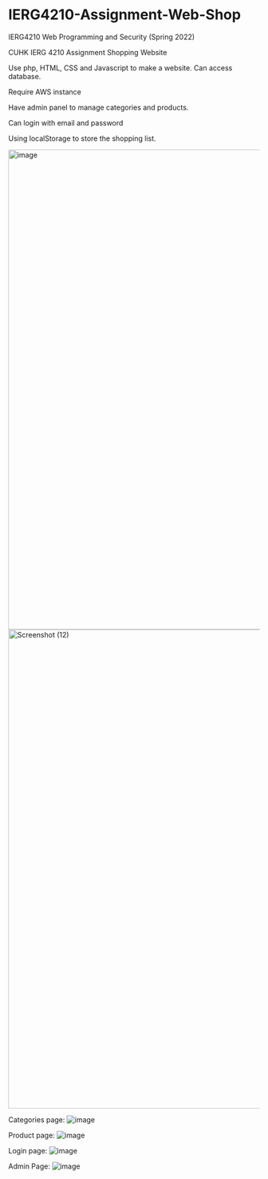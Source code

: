 # IERG4210-Assignment-Web-Shop
IERG4210 Web Programming and Security (Spring 2022)

CUHK IERG 4210 Assignment Shopping Website

Use php, HTML, CSS and Javascript to make a website.
Can access database.

Require AWS instance

Have admin panel to manage categories and products.

Can login with email and password

Using localStorage to store the shopping list.

<img width="960" alt="image" src="https://user-images.githubusercontent.com/60846680/160234959-d85b8e9f-63a5-4699-a0dd-b2fa55b8e14e.png">

<img width="958" alt="Screenshot (12)" src="https://user-images.githubusercontent.com/60846680/160235231-549b6ef1-a634-4a11-9dce-e13000356792.png">

Categories page:
![image](https://user-images.githubusercontent.com/60846680/160236948-313c32f4-21b8-48cb-a45d-7e96917ea5ad.png)

Product page:
![image](https://user-images.githubusercontent.com/60846680/160236958-8850d5c1-ecc2-48e8-bf5f-8e726748d99c.png)


Login page:
![image](https://user-images.githubusercontent.com/60846680/160236876-2f985440-5d02-458a-9d2b-1c6807bd18c8.png)


Admin Page:
![image](https://user-images.githubusercontent.com/60846680/160236902-69490d45-ebd9-4ce3-a520-2af2fbc36c76.png)




